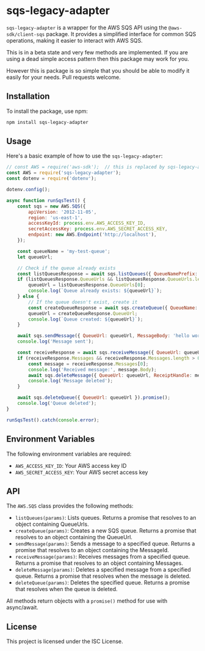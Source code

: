 # sqs-legacy-adapter

`sqs-legacy-adapter` is a wrapper for the AWS SQS API using the `@aws-sdk/client-sqs` package. It provides a simplified interface for common SQS operations, making it easier to interact with AWS SQS.

This is in a beta state and very few methods are implemented. If you are using a dead simple access pattern then this package may work for you.

However this is package is so simple that you should be able to modify it easily for your needs. Pull requests welcome.

## Installation

To install the package, use npm:

```sh
npm install sqs-legacy-adapter
```

## Usage

Here's a basic example of how to use the `sqs-legacy-adapter`:

```javascript
// const AWS = require('aws-sdk');  // this is replaced by sqs-legacy-adapter
const AWS = require('sqs-legacy-adapter');
const dotenv = require('dotenv');

dotenv.config();

async function runSqsTest() {
    const sqs = new AWS.SQS({
        apiVersion: '2012-11-05',
        region: 'us-east-1',
        accessKeyId: process.env.AWS_ACCESS_KEY_ID,
        secretAccessKey: process.env.AWS_SECRET_ACCESS_KEY,
        endpoint: new AWS.Endpoint('http://localhost'),
    });

    const queueName = 'my-test-queue';
    let queueUrl;

    // Check if the queue already exists
    const listQueuesResponse = await sqs.listQueues({ QueueNamePrefix: queueName }).promise();
    if (listQueuesResponse.QueueUrls && listQueuesResponse.QueueUrls.length > 0) {
        queueUrl = listQueuesResponse.QueueUrls[0];
        console.log(`Queue already exists: ${queueUrl}`);
    } else {
        // If the queue doesn't exist, create it
        const createQueueResponse = await sqs.createQueue({ QueueName: queueName }).promise();
        queueUrl = createQueueResponse.QueueUrl;
        console.log(`Queue created: ${queueUrl}`);
    }

    await sqs.sendMessage({ QueueUrl: queueUrl, MessageBody: 'hello world' }).promise();
    console.log('Message sent');

    const receiveResponse = await sqs.receiveMessage({ QueueUrl: queueUrl, MaxNumberOfMessages: 1 }).promise();
    if (receiveResponse.Messages && receiveResponse.Messages.length > 0) {
        const message = receiveResponse.Messages[0];
        console.log('Received message:', message.Body);
        await sqs.deleteMessage({ QueueUrl: queueUrl, ReceiptHandle: message.ReceiptHandle }).promise();
        console.log('Message deleted');
    }

    await sqs.deleteQueue({ QueueUrl: queueUrl }).promise();
    console.log('Queue deleted');
}

runSqsTest().catch(console.error);
```

## Environment Variables

The following environment variables are required:

- `AWS_ACCESS_KEY_ID`: Your AWS access key ID
- `AWS_SECRET_ACCESS_KEY`: Your AWS secret access key

## API

The `AWS.SQS` class provides the following methods:

- `listQueues(params)`: Lists queues. Returns a promise that resolves to an object containing QueueUrls.
- `createQueue(params)`: Creates a new SQS queue. Returns a promise that resolves to an object containing the QueueUrl.
- `sendMessage(params)`: Sends a message to a specified queue. Returns a promise that resolves to an object containing the MessageId.
- `receiveMessage(params)`: Receives messages from a specified queue. Returns a promise that resolves to an object containing Messages.
- `deleteMessage(params)`: Deletes a specified message from a specified queue. Returns a promise that resolves when the message is deleted.
- `deleteQueue(params)`: Deletes the specified queue. Returns a promise that resolves when the queue is deleted.

All methods return objects with a `promise()` method for use with async/await.

## License

This project is licensed under the ISC License.
